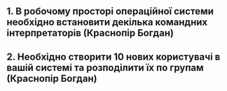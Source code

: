 ## 1. В робочому просторі операційної системи необхідно встановити декілька командних інтерпретаторів (Краснопір Богдан)

## 2. Необхідно створити 10 нових користувачі в вашій системі та розподілити їх по групам (Краснопір Богдан)
